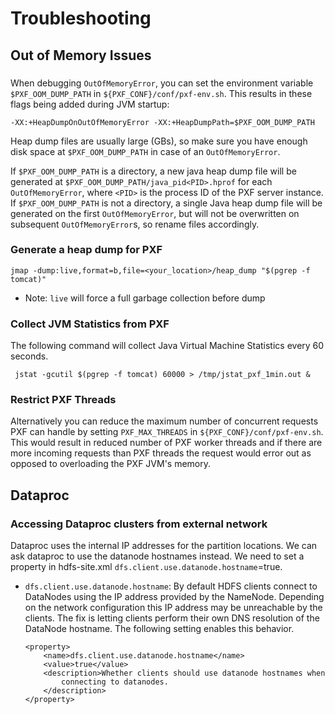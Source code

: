 # Troubleshooting

## Out of Memory Issues

### 

When debugging `OutOfMemoryError`, you can set the environment variable `$PXF_OOM_DUMP_PATH` in `${PXF_CONF}/conf/pxf-env.sh`.
This results in these flags being added during JVM startup:

```
-XX:+HeapDumpOnOutOfMemoryError -XX:+HeapDumpPath=$PXF_OOM_DUMP_PATH
```

Heap dump files are usually large (GBs), so make sure you have enough disk space at `$PXF_OOM_DUMP_PATH` in case of an `OutOfMemoryError`.

If `$PXF_OOM_DUMP_PATH` is a directory, a new java heap dump file will be generated at `$PXF_OOM_DUMP_PATH/java_pid<PID>.hprof` for each `OutOfMemoryError`, where `<PID>` is the process ID of the PXF server instance.
If `$PXF_OOM_DUMP_PATH` is not a directory, a single Java heap dump file will be generated on the first `OutOfMemoryError`, but will not be overwritten on subsequent `OutOfMemoryError`s, so rename files accordingly.

### Generate a heap dump for PXF

    jmap -dump:live,format=b,file=<your_location>/heap_dump "$(pgrep -f tomcat)"

* Note: `live` will force a full garbage collection before dump

### Collect JVM Statistics from PXF

The following command will collect Java Virtual Machine Statistics every 60
seconds.

     jstat -gcutil $(pgrep -f tomcat) 60000 > /tmp/jstat_pxf_1min.out &
     
### Restrict PXF Threads

Alternatively you can reduce the maximum number of concurrent requests PXF can handle by setting `PXF_MAX_THREADS` in `${PXF_CONF}/conf/pxf-env.sh`.
This would result in reduced number of PXF worker threads and if there are more incoming requests than PXF threads the request would error out as opposed to overloading the PXF JVM's memory.

## Dataproc

### Accessing Dataproc clusters from external network

Dataproc uses the internal IP addresses for the partition locations. We can ask
dataproc to use the datanode hostnames instead. We need to set a property in hdfs-site.xml 
`dfs.client.use.datanode.hostname`=true.

- `dfs.client.use.datanode.hostname`: By default HDFS
   clients connect to DataNodes using the IP address
   provided by the NameNode. Depending on the network
   configuration this IP address may be unreachable by
   the clients. The fix is letting clients perform
   their own DNS resolution of the DataNode hostname.
   The following setting enables this behavior.

      <property>
          <name>dfs.client.use.datanode.hostname</name>
          <value>true</value>
          <description>Whether clients should use datanode hostnames when
              connecting to datanodes.
          </description>
      </property>
